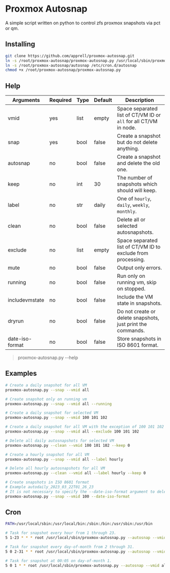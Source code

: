 # Proxmox Autosnap

A simple script written on python to control zfs proxmox snapshots via pct or qm.

## Installing

```bash
git clone https://github.com/apprell/proxmox-autosnap.git
ln -s /root/proxmox-autosnap/proxmox-autosnap.py /usr/local/sbin/proxmox-autosnap.py
ln -s /root/proxmox-autosnap/autosnap /etc/cron.d/autosnap
chmod +x /root/proxmox-autosnap/proxmox-autosnap.py
```

## Help

| Arguments       | Required | Type | Default | Description                                                      |
|-----------------|----------|------|---------|------------------------------------------------------------------|
| vmid            | yes      | list | empty   | Space separated list of CT/VM ID or `all` for all CT/VM in node. |
| snap            | yes      | bool | false   | Create a snapshot but do not delete anything.                    |
| autosnap        | no       | bool | false   | Create a snapshot and delete the old one.                        |
| keep            | no       | int  | 30      | The number of snapshots which should will keep.                  |
| label           | no       | str  | daily   | One of `hourly`, `daily`, `weekly`, `monthly`.                   |
| clean           | no       | bool | false   | Delete all or selected autosnapshots.                            |
| exclude         | no       | list | empty   | Space separated list of CT/VM ID to exclude from processing.     |
| mute            | no       | bool | false   | Output only errors.                                              |
| running         | no       | bool | false   | Run only on running vm, skip on stopped.                         |
| includevmstate  | no       | bool | false   | Include the VM state in snapshots.                               |
| dryrun          | no       | bool | false   | Do not create or delete snapshots, just print the commands.      |
| date-iso-format | no       | bool | false   | Store snapshots in ISO 8601 format.                              |

> proxmox-autosnap.py --help

## Examples

```bash
# Create a daily snapshot for all VM
proxmox-autosnap.py --snap --vmid all

# Create snapshot only on running vm
proxmox-autosnap.py --snap --vmid all --running

# Create a daily snapshot for selected VM
proxmox-autosnap.py --snap --vmid 100 101 102

# Create a daily snapshot for all VM with the exception of 100 101 102
proxmox-autosnap.py --snap --vmid all --exclude 100 101 102

# Delete all daily autosnapshots for selected VM
proxmox-autosnap.py --clean --vmid 100 101 102 --keep 0

# Create a hourly snapshot for all VM
proxmox-autosnap.py --snap --vmid all --label hourly

# Delete all hourly autosnapshots for all VM
proxmox-autosnap.py --clean --vmid all --label hourly --keep 0

# Create snapshots in ISO 8601 format
# Example autodaily_2023_03_22T01_26_23
# It is not necessary to specify the --date-iso-format argument to delete snapshots 
proxmox-autosnap.py --snap --vmid 100 --date-iso-format
```

## Cron

```bash
PATH=/usr/local/sbin:/usr/local/bin:/sbin:/bin:/usr/sbin:/usr/bin

# Task for snapshot every hour from 1 through 23.
5 1-23 * * * root /usr/local/sbin/proxmox-autosnap.py --autosnap --vmid all --label hourly --keep 23 --mute

# Task for snapshot every day-of-month from 2 through 31.
5 0 2-31 * * root /usr/local/sbin/proxmox-autosnap.py --autosnap --vmid all --label daily --keep 30 --mute

# Task for snapshot at 00:05 on day-of-month 1.
5 0 1 * * root /usr/local/sbin/proxmox-autosnap.py --autosnap --vmid all --label monthly --keep 3 --mute
```

